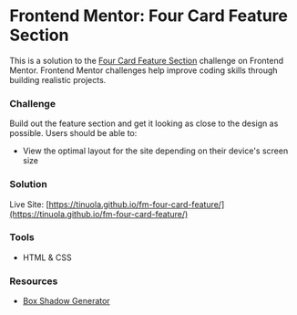 # Frontend Mentor: Four Card Feature Section
This is a solution to the [Four Card Feature Section](https://www.frontendmentor.io/challenges/four-card-feature-section-weK1eFYK) challenge on Frontend Mentor. Frontend Mentor challenges help improve coding skills through building realistic projects.


### Challenge
Build out the feature section and get it looking as close to the design as possible. Users should be able to:

- View the optimal layout for the site depending on their device's screen size

### Solution
Live Site: [https://tinuola.github.io/fm-four-card-feature/](https://tinuola.github.io/fm-four-card-feature/)


### Tools
- HTML & CSS

### Resources
- [Box Shadow Generator](https://developer.mozilla.org/en-US/docs/Web/CSS/CSS_Backgrounds_and_Borders/Box-shadow_generator)